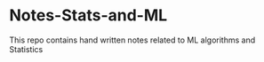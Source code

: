 # Notes-Stats-and-ML
This repo contains hand written notes related to ML algorithms and Statistics  
